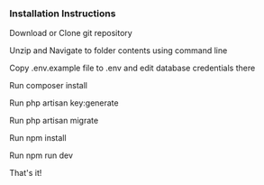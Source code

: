 <h3>Installation Instructions</h3>
<p>Download or Clone git repository</p>
<p>Unzip and Navigate to folder contents using command line</p>
<p>Copy .env.example file to .env and edit database credentials there</p>
<p>Run composer install</p>
<p>Run php artisan key:generate</p>
<p>Run php artisan migrate</p>
<p>Run npm install</p>
<p>Run npm run dev</p>
<p>That's it!</p>
